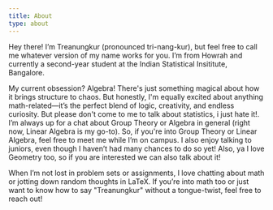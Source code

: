```yaml
---
title: About
type: about
---
```


Hey there! I’m Treanungkur (pronounced tri-nang-kur), but feel free to call me whatever version of my name works for you. I’m from Howrah and currently a second-year student at the Indian Statistical Insititute, Bangalore.

My current obsession? Algebra! There's just something magical about how it brings structure to chaos. But honestly, I'm equally excited about anything math-related—it’s the perfect blend of logic, creativity, and endless curiosity. But please don't come to me to talk about statistics, i just hate it!. I’m always up for a chat about Group Theory or Algebra in general (right now, Linear Algebra is my go-to). So, if you're into Group Theory or Linear Algebra, feel free to meet me while I’m on campus. I also enjoy talking to juniors, even though I haven’t had many chances to do so yet! Also, ya I love Geometry too, so if you are interested we can also talk about it!

When I’m not lost in problem sets or assignments, I love chatting about math or jotting down random thoughts in LaTeX. If you’re into math too or just want to know how to say "Treanungkur" without a tongue-twist, feel free to reach out!
